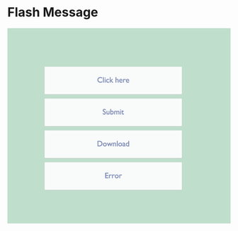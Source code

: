 # Flash Message
![flash](https://github.com/maiahariton/flash_message/blob/master/flash%20message.png)
